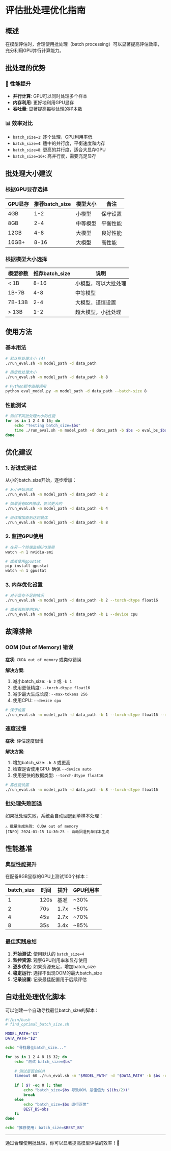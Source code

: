 # 评估批处理优化指南

## 概述

在模型评估时，合理使用批处理（batch processing）可以显著提高评估效率，充分利用GPU并行计算能力。

## 批处理的优势

### 🚀 性能提升
- **并行计算**: GPU可以同时处理多个样本
- **内存利用**: 更好地利用GPU显存
- **吞吐量**: 显著提高每秒处理的样本数

### 📊 效率对比
- `batch_size=1`: 逐个处理，GPU利用率低
- `batch_size=4`: 适中的并行度，平衡速度和内存
- `batch_size=8`: 更高的并行度，适合大显存GPU
- `batch_size=16+`: 高并行度，需要充足显存

## 批处理大小建议

### 根据GPU显存选择

| GPU显存 | 推荐batch_size | 模型大小 | 备注 |
|---------|---------------|----------|------|
| 4GB     | 1-2           | 小模型   | 保守设置 |
| 8GB     | 2-4           | 中等模型 | 平衡性能 |
| 12GB    | 4-8           | 大模型   | 良好性能 |
| 16GB+   | 8-16          | 大模型   | 高性能 |

### 根据模型大小选择

| 模型参数 | 推荐batch_size | 说明 |
|----------|---------------|------|
| < 1B     | 8-16          | 小模型，可以大批处理 |
| 1B-7B    | 4-8           | 中等模型 |
| 7B-13B   | 2-4           | 大模型，谨慎设置 |
| > 13B    | 1-2           | 超大模型，小批处理 |

## 使用方法

### 基本用法

```bash
# 默认批处理大小 (4)
./run_eval.sh -m model_path -d data_path

# 指定批处理大小
./run_eval.sh -m model_path -d data_path -b 8

# Python脚本直接调用
python eval_model.py -m model_path -d data_path --batch-size 8
```

### 性能测试

```bash
# 测试不同批处理大小的性能
for bs in 1 2 4 8 16; do
    echo "Testing batch_size=$bs"
    time ./run_eval.sh -m model_path -d data_path -b $bs -o eval_bs_$bs
done
```

## 优化建议

### 1. 渐进式测试
从小的batch_size开始，逐步增加：

```bash
# 从小开始测试
./run_eval.sh -m model_path -d data_path -b 2

# 如果没有OOM错误，尝试更大的
./run_eval.sh -m model_path -d data_path -b 4

# 继续增加直到达到最优
./run_eval.sh -m model_path -d data_path -b 8
```

### 2. 监控GPU使用

```bash
# 在另一个终端监控GPU使用
watch -n 1 nvidia-smi

# 或者使用gpustat
pip install gpustat
watch -n 1 gpustat
```

### 3. 内存优化设置

```bash
# 对于显存不足的情况
./run_eval.sh -m model_path -d data_path -b 2 --torch-dtype float16

# 或者强制使用CPU
./run_eval.sh -m model_path -d data_path -b 1 --device cpu
```

## 故障排除

### OOM (Out of Memory) 错误

**症状**: `CUDA out of memory` 或类似错误

**解决方案**:
1. 减小batch_size: `-b 2` 或 `-b 1`
2. 使用更低精度: `--torch-dtype float16`
3. 减少最大生成长度: `--max-tokens 256`
4. 使用CPU: `--device cpu`

```bash
# 保守设置
./run_eval.sh -m model_path -d data_path -b 1 --torch-dtype float16 --max-tokens 256
```

### 速度过慢

**症状**: 评估速度很慢

**解决方案**:
1. 增加batch_size: `-b 8` 或更高
2. 检查是否使用GPU: 确保 `--device auto`
3. 使用更快的数据类型: `--torch-dtype float16`

```bash
# 高性能设置
./run_eval.sh -m model_path -d data_path -b 8 --torch-dtype float16
```

### 批处理失败回退

如果批处理失败，系统会自动回退到单样本处理：

```
⚠️ 批量生成失败: CUDA out of memory
[INFO] 2024-01-15 14:30:25 - 自动回退到单样本生成
```

## 性能基准

### 典型性能提升

在配备8GB显存的GPU上测试100个样本：

| batch_size | 时间 | 提升 | GPU利用率 |
|------------|------|------|-----------|
| 1          | 120s | 基准 | ~30%      |
| 2          | 70s  | 1.7x | ~50%      |
| 4          | 45s  | 2.7x | ~70%      |
| 8          | 35s  | 3.4x | ~85%      |

### 最佳实践总结

1. **开始测试**: 使用默认的 `batch_size=4`
2. **监控资源**: 观察GPU利用率和显存使用
3. **逐步优化**: 如果资源充足，增加batch_size
4. **稳定运行**: 选择不出现OOM的最大batch_size
5. **记录设置**: 记录最佳配置用于后续评估

## 自动批处理优化脚本

可以创建一个自动寻找最佳batch_size的脚本：

```bash
#!/bin/bash
# find_optimal_batch_size.sh

MODEL_PATH="$1"
DATA_PATH="$2"

echo "寻找最佳batch_size..."

for bs in 1 2 4 8 16 32; do
    echo "测试 batch_size=$bs"
    
    # 测试是否会OOM
    timeout 60 ./run_eval.sh -m "$MODEL_PATH" -d "$DATA_PATH" -b $bs -o "test_bs_$bs" 2>&1 | grep -q "out of memory"
    
    if [ $? -eq 0 ]; then
        echo "batch_size=$bs 导致OOM，最佳值为 $((bs/2))"
        break
    else
        echo "batch_size=$bs 运行正常"
        BEST_BS=$bs
    fi
done

echo "推荐使用: batch_size=$BEST_BS"
```

---

通过合理使用批处理，你可以显著提高模型评估的效率！🚀 